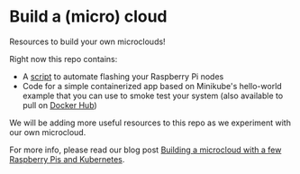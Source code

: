 # Build a (micro) cloud

Resources to build your own microclouds!

Right now this repo contains:

* A [script](/scripts/flash.sh) to automate flashing your Raspberry Pi nodes
* Code for a simple containerized app based on Minikube's hello-world example that you can use to smoke test your system (also available to pull on [Docker Hub](https://hub.docker.com/r/mirailabs/hello-world))

We will be adding more useful resources to this repo as we experiment with our own microcloud.

For more info, please read our blog post [Building a microcloud with a few Raspberry Pis and Kubernetes](https://mirailabs.io/blog/building-a-microcloud/).

